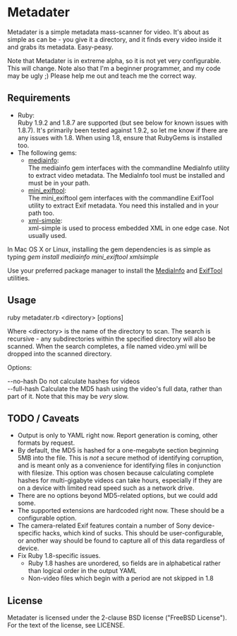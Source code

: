 Metadater
=========

Metadater is a simple metadata mass-scanner for video. It's about as simple as can be - you give it a directory, and it finds every video inside it and grabs its metadata. Easy-peasy.

Note that Metadater is in extreme alpha, so it is not yet very configurable. This will change. Note also that I'm a beginner programmer, and my code may be ugly ;) Please help me out and teach me the correct way.

Requirements
------------

- Ruby:<br />
  Ruby 1.9.2 and 1.8.7 are supported (but see below for known issues with 1.8.7). It's primarily been tested against 1.9.2, so let me know if there are any issues with 1.8. When using 1.8, ensure that RubyGems is installed too.
- The following gems:
  - [mediainfo](http://rubygems.org/gems/mediainfo):<br />
    The mediainfo gem interfaces with the commandline MediaInfo utility to extract video metadata. The MediaInfo tool must be installed and must be in your path.
  - [mini\_exiftool](http://rubygems.org/gems/mini_exiftool):<br />
    The mini\_exiftool gem interfaces with the commandline ExifTool utility to extract Exif metadata. You need this installed and in your path too.
  - [xml-simple](http://rubygems.org/gems/xml-simple):<br />
    xml-simple is used to process embedded XML in one edge case. Not usually used.

In Mac OS X or Linux, installing the gem dependencies is as simple as typing *gem install mediainfo mini\_exiftool xmlsimple*

Use your preferred package manager to install the [MediaInfo](http://mediainfo.sourceforge.net/en) and [ExifTool](http://www.sno.phy.queensu.ca/~phil/exiftool/) utilities.

Usage
-----

ruby metadater.rb \<directory\> [options]

Where \<directory\> is the name of the directory to scan. The search is recursive - any subdirectories within the specified directory will also be scanned. When the search completes, a file named video.yml will be dropped into the scanned directory.

Options:

--no-hash   Do not calculate hashes for videos<br />
--full-hash Calculate the MD5 hash using the video's full data, rather than part of it. Note that this may be *very* slow.

TODO / Caveats
--------------

- Output is only to YAML right now. Report generation is coming, other formats by request.
- By default, the MD5 is hashed for a one-megabyte section beginning 5MB into the file. This is *not* a secure method of identifying corruption, and is meant only as a convenience for identifying files in conjunction with filesize. This option was chosen because calculating complete hashes for multi-gigabyte videos can take hours, especially if they are on a device with limited read speed such as a network drive.
- There are no options beyond MD5-related options, but we could add some.
- The supported extensions are hardcoded right now. These should be a configurable option.
- The camera-related Exif features contain a number of Sony device-specific hacks, which kind of sucks. This should be user-configurable, or another way should be found to capture all of this data regardless of device.
- Fix Ruby 1.8-specific issues.
  - Ruby 1.8 hashes are unordered, so fields are in alphabetical rather than logical order in the output YAML
  - Non-video files which begin with a period are not skipped in 1.8

License
-------

Metadater is licensed under the 2-clause BSD license ("FreeBSD License"). For the text of the license, see LICENSE.
